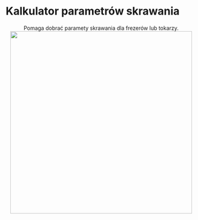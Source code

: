 # Kalkulator parametrów skrawania

<div align="center">
Pomaga dobrać paramety skrawania dla frezerów lub tokarzy.
<img src="https://cloud.githubusercontent.com/assets/19596057/23836475/247c2e4a-0779-11e7-8d3c-3337f7f2ac74.png"  height="480"/> 
</div>
